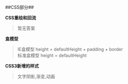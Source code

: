 ##CSS部分##
  
**CSS重绘和回流**
> 暂无答案

**盒模型**
> IE盒模型 height = defaultHeight + padding + border <br>
> 标准盒模型 height = defaultHeight

**CSS3新增的样式**
> 文字阴影,渐变,动画
